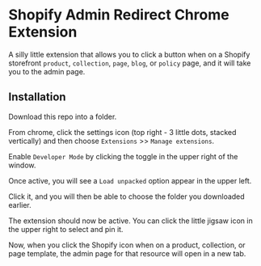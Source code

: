 # Shopify Admin Redirect Chrome Extension

A silly little extension that allows you to click a button when on a Shopify storefront `product`, `collection`, `page`, `blog`, or `policy` page, and it will take you to the admin page.

## Installation

Download this repo into a folder.

From chrome, click the settings icon (top right - 3 little dots, stacked vertically) and then choose `Extensions` >> `Manage extensions`.

Enable `Developer Mode` by clicking the toggle in the upper right of the window.

Once active, you will see a `Load unpacked` option appear in the upper left.

Click it, and you will then be able to choose the folder you downloaded earlier.

The extension should now be active. You can click the little jigsaw icon in the upper right to select and pin it.

Now, when you click the Shopify icon when on a product, collection, or page template, the admin page for that resource will open in a new tab.

